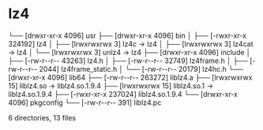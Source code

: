 # lz4
└── [drwxr-xr-x        4096]  usr
    ├── [drwxr-xr-x        4096]  bin
    │   ├── [-rwxr-xr-x      324192]  lz4
    │   ├── [lrwxrwxrwx           3]  lz4c -> lz4
    │   ├── [lrwxrwxrwx           3]  lz4cat -> lz4
    │   └── [lrwxrwxrwx           3]  unlz4 -> lz4
    ├── [drwxr-xr-x        4096]  include
    │   ├── [-rw-r--r--       43263]  lz4.h
    │   ├── [-rw-r--r--       32749]  lz4frame.h
    │   ├── [-rw-r--r--        2044]  lz4frame_static.h
    │   └── [-rw-r--r--       20179]  lz4hc.h
    └── [drwxr-xr-x        4096]  lib64
        ├── [-rw-r--r--      263272]  liblz4.a
        ├── [lrwxrwxrwx          15]  liblz4.so -> liblz4.so.1.9.4
        ├── [lrwxrwxrwx          15]  liblz4.so.1 -> liblz4.so.1.9.4
        ├── [-rwxr-xr-x      237024]  liblz4.so.1.9.4
        └── [drwxr-xr-x        4096]  pkgconfig
            └── [-rw-r--r--         391]  liblz4.pc

6 directories, 13 files
```